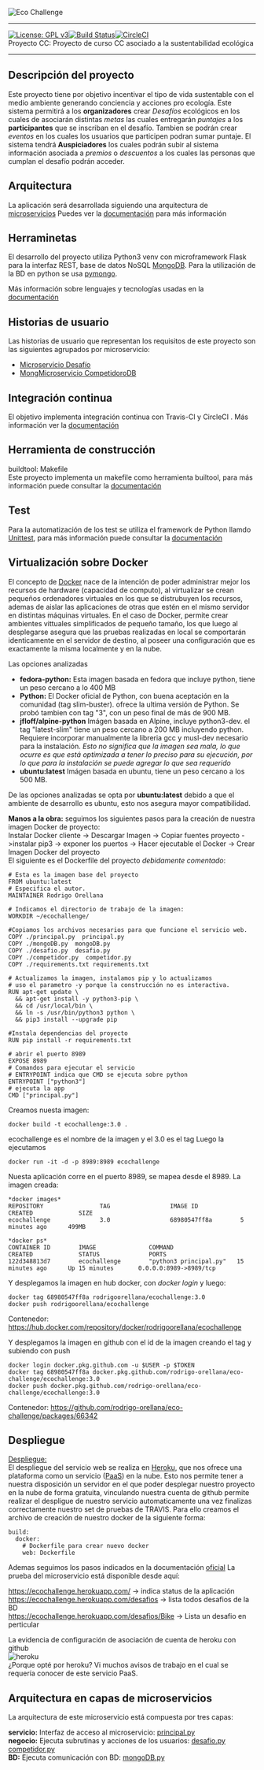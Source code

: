 ![Eco Challenge](docs/images/eco.jpeg "Eco Challenge")
***
[![License: GPL v3](https://img.shields.io/badge/License-GPLv3-blue.svg)](https://www.gnu.org/licenses/gpl-3.0)[![Build Status](https://travis-ci.org/rodrigo-orellana/eco-challenge.svg?branch=master)](https://travis-ci.org/rodrigo-orellana/eco-challenge)[![CircleCI](https://circleci.com/gh/rodrigo-orellana/eco-challenge.svg?style=svg)](https://circleci.com/gh/rodrigo-orellana/eco-challenge)  
Proyecto CC: Proyecto de curso CC asociado a la sustentabilidad ecológica
***
## Descripción del proyecto 
Este proyecto tiene por objetivo incentivar el tipo de vida sustentable con el medio ambiente generando conciencia y acciones pro ecología. Este sistema permitirá a los **organizadores** crear *Desafíos* ecológicos en los cuales de asociarán distintas *metas* las cuales entregarán *puntajes* a los **participantes** que se inscriban en el desafío. Tambien se podrán crear *eventos* en los cuales los usuarios que participen podran sumar puntaje. El sistema tendrá **Auspiciadores** los cuales podrán subir al sistema información asociada a *premios* o *descuentos* a los cuales las personas que cumplan el desafío podrán acceder.

## Arquitectura
La aplicación será desarrollada siguiendo una arquitectura de [microservicios](https://en.wikipedia.org/wiki/Microservices) 
Puedes ver la [documentación](https://github.com/rodrigo-orellana/eco-challenge/blob/master/docs/arquitectura.md) para más información

## Herraminetas
El desarrollo del proyecto utiliza Python3 venv con microframework Flask para la interfaz REST, base de datos NoSQL [MongoDB](https://www.mongodb.com). Para la utilización de la BD en python se usa [pymongo](https://api.mongodb.com/python/current/). 

Más información sobre lenguajes y tecnologías usadas en la [documentación](https://github.com/rodrigo-orellana/eco-challenge/blob/master/docs/herramientas.md)  

## Historias de usuario
Las historias de usuario que representan los requisitos de este proyecto son las siguientes agrupados por microservicio:
* [Microservicio Desafío](https://github.com/rodrigo-orellana/eco-challenge/milestone/7)
* [MongMicroservicio CompetidoroDB](https://github.com/rodrigo-orellana/eco-challenge/milestone/6)

## Integración continua
El objetivo implementa integración continua con Travis-CI y CircleCI . Más información ver la [documentación](https://github.com/rodrigo-orellana/eco-challenge/blob/master/docs/integracion_continua.md)

## Herramienta de construcción
buildtool: Makefile  
Este proyecto implementa un makefile como herramienta builtool, para más información puede consultar la [documentación](https://github.com/rodrigo-orellana/eco-challenge/blob/master/docs/buildtool.md)

## Test 
Para la automatización de los test se utiliza el framework de Python llamdo [Unittest](https://docs.python.org/3/library/unittest.html), para más información puede consultar la [documentación](https://github.com/rodrigo-orellana/eco-challenge/blob/master/docs/test.md)

## Virtualización sobre Docker
El concepto de [Docker](https://www.docker.com/) nace de la intención de poder administrar mejor los recursos de hardware (capacidad de computo), al virtualizar se crean pequeños ordenadores virtuales en los que se  distrubuyen los recursos, ademas de aislar las aplicaciones de otras que estén en el mismo servidor en distintas máquinas virtuales. En el caso de Docker, permite crear ambientes vittuales simplificados de pequeño tamaño, los que luego al desplegarse asegura que las pruebas realizadas en local se comportarán identicamente en el servidor de destino, al poseer una configuración que es exactamente la misma localmente y en la nube.  

Las opciones analizadas  
* **fedora-python:** Esta imagen basada en fedora que incluye python, tiene un peso cercano a lo 400 MB
* **Python:** El Docker oficial de Python, con buena aceptación en la comunidad (tag slim-buster). ofrece la ultima versión de Python. Se probó tambien con tag "3", con un peso final de más  de 900 MB.
* **jfloff/alpine-python** Imágen basada en Alpine, incluye python3-dev. el tag "latest-slim" tiene un peso cercano a 200 MB incluyendo python. Requiere incorporar manualmente la libreria gcc y musl-dev necesario para la instalación. *Esto no significa que la imagen sea mala, lo que ocurre es que está optimizada a tener lo preciso para su ejecución, por lo que para la instalación se puede agregar lo que sea requerido*
* **ubuntu:latest** Imágen basada en ubuntu, tiene un peso cercano a los 500 MB.  

De las opciones analizadas se opta por **ubuntu:latest** debido a que el ambiente de desarrollo es ubuntu, esto nos asegura mayor compatibilidad.  

**Manos a la obra:** seguimos los siguientes pasos para la creación de nuestra imagen Docker de proyecto:  
Instalar Docker cliente -> Descargar Imagen -> Copiar fuentes proyecto ->instalar pip3 -> exponer los puertos -> Hacer ejecutable el Docker -> Crear Imagen Docker del proyecto  
El siguiente es el Dockerfile del proyecto *debidamente comentado*:  
~~~
# Esta es la imagen base del proyecto
FROM ubuntu:latest
# Especifica el autor.
MAINTAINER Rodrigo Orellana

# Indicamos el directorio de trabajo de la imagen:
WORKDIR ~/ecochallenge/

#Copiamos los archivos necesarios para que funcione el servicio web.
COPY ./principal.py  principal.py
COPY ./mongoDB.py  mongoDB.py
COPY ./desafio.py  desafio.py
COPY ./competidor.py  competidor.py
COPY ./requirements.txt requirements.txt

# Actualizamos la imagen, instalamos pip y lo actualizamos
# uso el parametro -y porque la construcción no es interactiva.
RUN apt-get update \
  && apt-get install -y python3-pip \
  && cd /usr/local/bin \
  && ln -s /usr/bin/python3 python \
  && pip3 install --upgrade pip

#Instala dependencias del proyecto
RUN pip install -r requirements.txt

# abrir el puerto 8989
EXPOSE 8989
# Comandos para ejecutar el servicio
# ENTRYPOINT indica que CMD se ejecuta sobre python
ENTRYPOINT ["python3"]
# ejecuta la app
CMD ["principal.py"]

~~~


Creamos nuesta imagen:
~~~
docker build -t ecochallenge:3.0 .
~~~
ecochallenge es el nombre de la imagen y el 3.0 es el tag
Luego la ejecutamos
~~~
docker run -it -d -p 8989:8989 ecochallenge
~~~
Nuesta aplicación corre en el puerto 8989, se mapea desde el 8989.
La imagen creada:
~~~
*docker images*
REPOSITORY                TAG                 IMAGE ID            CREATED             SIZE
ecochallenge              3.0                 68980547ff8a        5 minutes ago      499MB

*docker ps*
CONTAINER ID        IMAGE               COMMAND                  CREATED             STATUS              PORTS                    
122d348813d7        ecochallenge        "python3 principal.py"   15 minutes ago      Up 15 minutes       0.0.0.0:8989->8989/tcp   
~~~
Y desplegamos la imagen en hub docker, con *docker login* y luego:
~~~
docker tag 68980547ff8a rodrigoorellana/ecochallenge:3.0
docker push rodrigoorellana/ecochallenge
~~~

Contenedor: https://hub.docker.com/repository/docker/rodrigoorellana/ecochallenge  
  
Y desplegamos la imagen en github con el id de la imagen creando el tag y subiendo con push  
~~~
docker login docker.pkg.github.com -u $USER -p $TOKEN  
docker tag 68980547ff8a docker.pkg.github.com/rodrigo-orellana/eco-challenge/ecochallenge:3.0	
docker push docker.pkg.github.com/rodrigo-orellana/eco-challenge/ecochallenge:3.0  
~~~
Contenedor: https://github.com/rodrigo-orellana/eco-challenge/packages/66342  


## Despliegue
[Despliegue:](https://ecochallenge.herokuapp.com/)  
El despliegue del servicio web se realiza en [Heroku](https://www.heroku.com), que nos ofrece una plataforma como un servicio ([PaaS](https://en.wikipedia.org/wiki/Platform_as_a_service)) en la nube. Esto nos permite tener a nuestra disposición un servidor en el que poder desplegar nuestro proyecto en la nube de forma gratuita, vinculando nuestra cuenta de github permite realizar el despligue de nuestro servicio automaticamente una vez finalizas correctamente nuestro set de pruebas de TRAVIS. Para ello creamos el archivo de creación de nuestro docker de la siguiente forma:  
~~~
build:
  docker:
    # Dockerfile para crear nuevo docker 
    web: Dockerfile
~~~
Ademas seguimos los pasos indicados en la documentación [oficial](https://devcenter.heroku.com/articles/build-docker-images-heroku-yml) 
La prueba del microservicio está disponible desde aquí:
  
https://ecochallenge.herokuapp.com/              -> indica status de la aplicación  
https://ecochallenge.herokuapp.com/desafios      -> lista todos desafios de la BD  
https://ecochallenge.herokuapp.com/desafios/Bike -> Lista un desafio en perticular  

La evidencia de configuración de asociación de cuenta de heroku con github  
![heroku](docs/images/heroku.png "heroku")  
¿Porque opté por heroku? Vi muchos avisos de trabajo en el cual se requería conocer de este servicio PaaS.  
## Arquitectura en capas de microservicios
La arquitectura de este microservicio está compuesta por tres capas:  

**servicio:** Interfaz de acceso al microservicio: [principal.py](https://github.com/rodrigo-orellana/eco-challenge/blob/master/principal.py)  
**negocio:** Ejecuta subrutinas y acciones de los usuarios: [desafio.py](https://github.com/rodrigo-orellana/eco-challenge/blob/master/desafio.py) [competidor.py](https://github.com/rodrigo-orellana/eco-challenge/blob/master/competidor.py)  
**BD:** Ejecuta comunicación con BD: [mongoDB.py](https://github.com/rodrigo-orellana/eco-challenge/blob/master/mongoDB.py)  